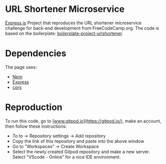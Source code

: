 # URL Shortener Microservice 

[Express.js](https://expressjs.com/) Project that reproduces the URL shortener microservice challenge for back-end development from FreeCodeCamp.org. The code is based on the boilerplate: [boilerplate-project-urlshortener](https://github.com/freeCodeCamp/boilerplate-project-urlshortener/).

# Dependencies
The page uses:

- [Npm](https://www.npmjs.com/)
- [Express](https://expressjs.com/)
- [cors](https://www.npmjs.com/package/cors)

# Reproduction
To run this code, go to [www.gitpod.io](https://gitpod.io/), make an account, then follow these instructions:

- To to <Username> -> Repository settings -> Add repository
- Copy the link of this repository and paste into the above window
- Go to "Workspaces" -> Create Workspace
- Select the newly created Gitpod repository and make a new server. Select "VScode - Online" for a nice IDE environment. 
